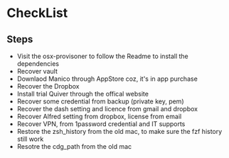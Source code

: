 # CheckList

## Steps

- Visit the osx-provisoner to follow the Readme to install the dependencies
- Recover vault
- Downlaod Manico through AppStore coz, it's in app purchase
- Recover the Dropbox
- Install trial Quiver through the offical website
- Recover some credential from backup (private key, pem)
- Recover the dash setting and licence from gmail and dropbox
- Recover Alfred setting from dropbox, license from email
- Recover VPN, from 1password credential and IT supports
- Restore the zsh_history from the old mac, to make sure the fzf history still work
- Resotre the cdg_path from the old mac

